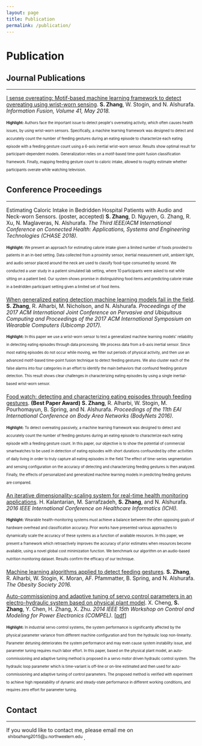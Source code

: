 ```yaml
---
layout: page
title: Publication
permalink: /publication/
---
```



# Publication


## Journal Publications
---

[I sense overeating: Motif-based machine learning framework to detect overeating using wrist-worn sensing][1]. 
**S. Zhang**, W. Stogin, and N. Alshurafa. *Information Fusion, Volume 41, May 2018.*


<sub><sup>**Highlight:** Authors face the important issue to detect people's overeating activity, which often causes health issues, by using wrist-worn sensors. Specifically, a machine learning framework was designed to detect and accurately count the number of feeding gestures during an eating episode to characterize each eating episode with a feeding gesture count using a 6-axis inertial wrist-worn sensor. Results show optimal result for participant-dependent models. Generalization relies on a motif-based time-point fusion classification framework. Finally, mapping feeding gesture count to caloric intake, allowed to roughly estimate whether participants overate while watching television.</sup></sub>



## Conference Proceedings
---

Estimating Caloric Intake in Bedridden Hospital Patients with Audio and Neck-worn Sensors. (poster, accepted)
**S. Zhang**, D. Nguyen, G. Zhang, R. Xu, N. Maglaveras, N. Alshurafa. *The Third IEEE/ACM International Conference on Connected Health: Applications, Systems and Engineering Technologies (CHASE 2018).*
<!-- Proceedings of the 2017 ACM International Joint Conference on Pervasive and Ubiquitous Computing and Proceedings of the 2017 ACM International Symposium on Wearable Computers, Pages 613-622. -->

<sub><sup>**Highlight:** We present an approach for estimating calorie intake given a limited number of foods provided to patients in an in-bed setting. Data collected from a proximity sensor, inertial measurement unit, ambient light, and audio sensor placed around the neck are used to classify food-type consumed by second. We conducted a user study in a patient simulated lab setting, where 10 participants were asked to eat while sitting on a patient bed. Our system shows promise in distinguishing food items and predicting calorie intake in a bedridden participant setting given a limited set of food items.</sup></sub>



[When generalized eating detection machine learning models fail in the field][2].
**S. Zhang**, R. Alharbi, M. Nicholson, and N. Alshurafa. *Proceedings of the 2017 ACM International Joint Conference on Pervasive and Ubiquitous Computing and Proceedings of the 2017 ACM International Symposium on Wearable Computers (Ubicomp 2017).*
<!-- Proceedings of the 2017 ACM International Joint Conference on Pervasive and Ubiquitous Computing and Proceedings of the 2017 ACM International Symposium on Wearable Computers, Pages 613-622. -->

<sub><sup>**Highlight:** In this paper we use a wrist-worn sensor to test a generalized machine learning models' reliability in detecting eating episodes through data processing. We process data from a 6-axis inertial sensor. Since most eating episodes do not occur while moving, we filter out periods of physical activity, and then use an advanced motif-based time-point fusion technique to detect feeding gestures. We also cluster each of the false alarms into four categories in an effort to identify the main behaviors that confound feeding gesture detection. This result shows clear challenges in characterizing eating episodes by using a single inertial-based wrist-worn sensor.</sup></sub>


[Food watch: detecting and characterizing eating episodes through feeding gestures][3]. **(Best Paper Award)**
**S. Zhang**, R. Alharbi, W. Stogin, M. Pourhomayun, B. Spring, and N. Alshurafa. *Proceedings of the 11th EAI International Conference on Body Area Networks (BodyNets 2016).*
<!-- Proceedings of the 11th EAI International Conference on Body Area Networks
Pages 91-96  -->

<sub><sup>**Highlight:** To detect overeating passively, a machine learning framework was designed to detect and accurately count the number of feeding gestures during an eating episode to characterize each eating episode with a feeding gesture count. In this paper, our objective is to show the potential of commercial smartwatches to be used in detection of eating episodes with short durations confounded by other activities of daily living in order to truly capture all eating episodes in the field The effect of time-series segmentation and sensing configuration on the accuracy of detecting and characterizing feeding gestures is then analyzed. Finally, the effects of personalized and generalized machine learning models in predicting feeding gestures are compared.</sup></sub>



[An iterative dimensionality-scaling system for real-time health monitoring applications][5].
H. Kalantarian, M. Sarrafzadeh, **S. Zhang**, and N. Alshurafa. *2016 IEEE International Conference on Healthcare Informatics (ICHI).* 

<sub><sup>**Highlight:** Wearable health-monitoring systems must achieve a balance between the often opposing goals of hardware overhead and classification accuracy. Prior works have presented various approaches to dynamically scale the accuracy of these systems as a function of available resources. In this paper, we present a framework which retroactively improves the accuracy of prior estimates when resources become available, using a novel global cost minimization function. We benchmark our algorithm on an audio-based nutrition monitoring dataset. Results confirm the efficacy of our technique.</sup></sub>



[Machine learning algorithms applied to detect feeding gestures][4].
**S. Zhang**, R. Alharbi, W. Stogin, K. Moran, AF. Pfammatter, B. Spring, and N. Alshurafa. *The Obesity Society 2016.*



[Auto-commissioning and adaptive tuning of servo control parameters in an electro-hydraulic system based on physical plant model][6].
X. Cheng, **S. Zhang**, Y. Chen, H. Zhang, X. Zhu. *2014 IEEE 15th Workshop on Control and Modeling for Power Electronics (COMPEL).* <a href="assets/pdfs/06877172.pdf">[pdf]</a>

<sub><sup>**Highlight:** In industrial servo control systems, the system performance is significantly affected by the physical parameter variance from different machine configuration and from the hydraulic loop non-linearity. Parameter detuning deteriorates the system performance and may even cause system instability issue, and parameter tuning requires much labor effort. In this paper, based on the physical plant model, an auto-commissioning and adaptive tuning method is proposed in a servo motor driven hydraulic control system. The hydraulic loop parameter which is time-variant is off-line or on-line estimated and then used for auto-commissioning and adaptive tuning of control parameters. The proposed method is verified with experiment to achieve high repeatability of dynamic and steady-state performance in different working conditions, and requires zero effort for parameter tuning.</sup></sub>



<!-- Study on controlling power quality based on thermodynamics modeling method for 6.3 kV power system -->


## Contact
---

If you would like to contact me, please email me on ![](/assets/images/email.png).


[1]: https://www.sciencedirect.com/science/article/pii/S1566253517304785
[2]: https://dl.acm.org/citation.cfm?id=3124409
[3]: https://dl.acm.org/citation.cfm?id=3068638
[4]: http://www.nalshurafa.com/assets/papers/49.pdf
[5]: https://ieeexplore.ieee.org/abstract/document/7776407/
[6]: https://ieeexplore.ieee.org/abstract/document/6877172/



